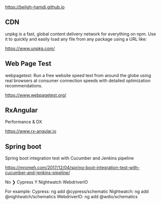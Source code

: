 [@Belgh-Hamdi]: https://github.com/Belgh-Hamdi

https://beligh-hamdi.github.io

## CDN
unpkg is a fast, global content delivery network for everything on npm. Use it to quickly and easily load any file from any package using a URL like:

https://www.unpkg.com/

## Web Page Test
webpagetest: Run a free website speed test from around the globe using real browsers at consumer connection speeds with detailed optimization recommendations.

https://www.webpagetest.org/


## RxAngular
Performance & DX

https://www.rx-angular.io

## Spring boot
Spring boot integration test with Cucumber and Jenkins pipeline

https://mromeh.com/2017/12/04/spring-boot-integration-test-with-cucumber-and-jenkins-pipeline/


No 
❯ Cypress Y
  Nightwatch 
  WebdriverIO 

For example:
  Cypress: ng add @cypress/schematic
  Nightwatch: ng add @nightwatch/schematics
  WebdriverIO: ng add @wdio/schematics